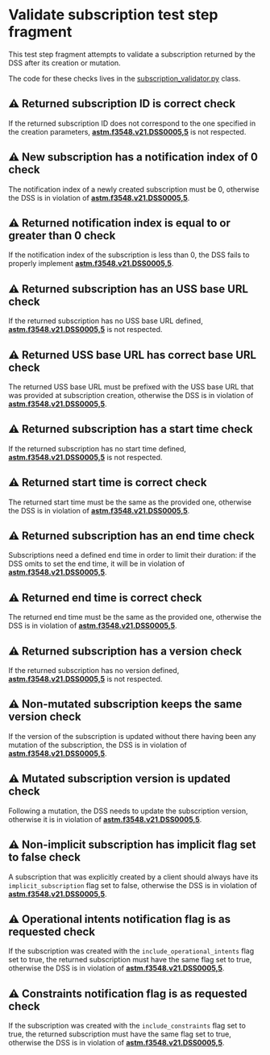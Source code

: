 # Validate subscription test step fragment

This test step fragment attempts to validate a subscription returned by the DSS after its creation or mutation.

The code for these checks lives in the [subscription_validator.py](./subscription_validator.py) class.

## ⚠️ Returned subscription ID is correct check

If the returned subscription ID does not correspond to the one specified in the creation parameters,
**[astm.f3548.v21.DSS0005,5](../../../../requirements/astm/f3548/v21.md)** is not respected.

## ⚠️ New subscription has a notification index of 0 check

The notification index of a newly created subscription must be 0, otherwise the DSS is in violation of **[astm.f3548.v21.DSS0005,5](../../../../requirements/astm/f3548/v21.md)**.

## ⚠️ Returned notification index is equal to or greater than 0 check

If the notification index of the subscription is less than 0, the DSS fails to properly implement **[astm.f3548.v21.DSS0005,5](../../../../requirements/astm/f3548/v21.md)**.

## ⚠️ Returned subscription has an USS base URL check

If the returned subscription has no USS base URL defined, **[astm.f3548.v21.DSS0005,5](../../../../requirements/astm/f3548/v21.md)** is not respected.

## ⚠️ Returned USS base URL has correct base URL check

The returned USS base URL must be prefixed with the USS base URL that was provided at subscription creation, otherwise the DSS is in violation of **[astm.f3548.v21.DSS0005,5](../../../../requirements/astm/f3548/v21.md)**.

## ⚠️ Returned subscription has a start time check

If the returned subscription has no start time defined, **[astm.f3548.v21.DSS0005,5](../../../../requirements/astm/f3548/v21.md)** is not respected.

## ⚠️ Returned start time is correct check

The returned start time must be the same as the provided one, otherwise the DSS is in violation of **[astm.f3548.v21.DSS0005,5](../../../../requirements/astm/f3548/v21.md)**.

## ⚠️ Returned subscription has an end time check

Subscriptions need a defined end time in order to limit their duration: if the DSS omits to set the end time, it will be in violation of **[astm.f3548.v21.DSS0005,5](../../../../requirements/astm/f3548/v21.md)**.

## ⚠️ Returned end time is correct check

The returned end time must be the same as the provided one, otherwise the DSS is in violation of **[astm.f3548.v21.DSS0005,5](../../../../requirements/astm/f3548/v21.md)**.

## ⚠️ Returned subscription has a version check

If the returned subscription has no version defined, **[astm.f3548.v21.DSS0005,5](../../../../requirements/astm/f3548/v21.md)** is not respected.

## ⚠️ Non-mutated subscription keeps the same version check

If the version of the subscription is updated without there having been any mutation of the subscription, the DSS is in violation of **[astm.f3548.v21.DSS0005,5](../../../../requirements/astm/f3548/v21.md)**.

## ⚠️ Mutated subscription version is updated check

Following a mutation, the DSS needs to update the subscription version, otherwise it is in violation of **[astm.f3548.v21.DSS0005,5](../../../../requirements/astm/f3548/v21.md)**.

## ⚠️ Non-implicit subscription has implicit flag set to false check

A subscription that was explicitly created by a client should always have its `implicit_subscription` flag set to false,
otherwise the DSS is in violation of **[astm.f3548.v21.DSS0005,5](../../../../requirements/astm/f3548/v21.md)**.

## ⚠️ Operational intents notification flag is as requested check

If the subscription was created with the `include_operational_intents` flag set to true, the returned subscription must have the same flag set to true, otherwise the DSS is in violation of **[astm.f3548.v21.DSS0005,5](../../../../requirements/astm/f3548/v21.md)**.

## ⚠️ Constraints notification flag is as requested check

If the subscription was created with the `include_constraints` flag set to true, the returned subscription must have the same flag set to true, otherwise the DSS is in violation of **[astm.f3548.v21.DSS0005,5](../../../../requirements/astm/f3548/v21.md)**.

